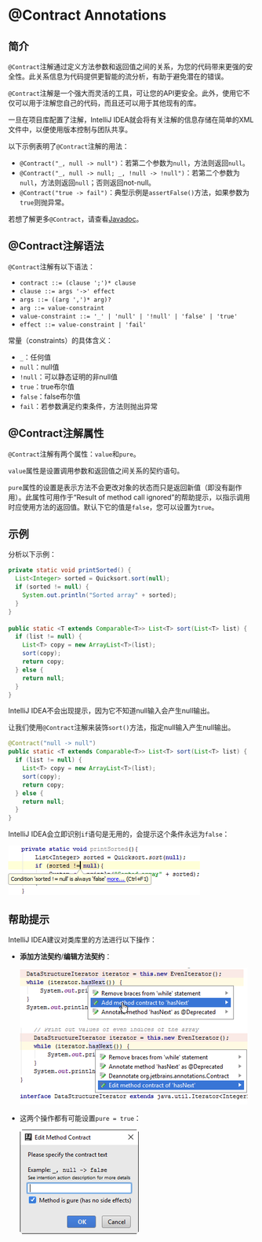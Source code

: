 # @Contract Annotations

## 简介

`@Contract`注解通过定义方法参数和返回值之间的关系，为您的代码带来更强的安全性。此关系信息为代码提供更智能的流分析，有助于避免潜在的错误。

`@Contract`注解是一个强大而灵活的工具，可让您的API更安全。此外，使用它不仅可以用于注解您自己的代码，而且还可以用于其他现有的库。

一旦在项目库配置了注解，IntelliJ IDEA就会将有关注解的信息存储在简单的XML文件中，以便使用版本控制与团队共享。

以下示例表明了`@Contract`注解的用法：

- `@Contract("_, null -> null")`：若第二个参数为`null`，方法则返回`null`。
- `@Contract("_, null -> null; _, !null -> !null")`：若第二个参数为`null`，方法则返回`null`；否则返回not-null。
- `@Contract("true -> fail")`：典型示例是`assertFalse()`方法，如果参数为`true`则抛异常。

若想了解更多`@Contract`，请查看[Javadoc](http://javadox.com/org.jetbrains/annotations/13.0/org/jetbrains/annotations/Contract.html)。

## @Contract注解语法

`@Contract`注解有以下语法：

- `contract ::= (clause ';')* clause`
- `clause ::= args '->' effect`
- `args ::= ((arg ',')* arg)?`
- `arg ::= value-constraint`
- `value-constraint ::= '_' | 'null' | '!null' | 'false' | 'true'`
- `effect ::= value-constraint | 'fail'`

常量（constraints）的具体含义：

- `_`：任何值
- `null`：null值
- `!null`：可以静态证明的非null值
- `true`：true布尔值
- `false`：false布尔值
- `fail`：若参数满足约束条件，方法则抛出异常

## @Contract注解属性

`@Contract`注解有两个属性：`value`和`pure`。

`value`属性是设置调用参数和返回值之间关系的契约语句。

`pure`属性的设置是表示方法不会更改对象的状态而只是返回新值（即没有副作用）。此属性可用作于“Result of method call ignored”的帮助提示，以指示调用时应使用方法的返回值。默认下它的值是`false`，您可以设置为`true`。

## 示例

分析以下示例：

```java
private static void printSorted() {
  List<Integer> sorted = Quicksort.sort(null);
  if (sorted != null) {
    System.out.println("Sorted array" + sorted);
  }
}

public static <T extends Comparable<T>> List<T> sort(List<T> list) {
  if (list != null) {
    List<T> copy = new ArrayList<T>(list);
    sort(copy);
    return copy;
  } else {
    return null;
  }
}
```

IntelliJ IDEA不会出现提示，因为它不知道null输入会产生null输出。

让我们使用`@Contract`注解来装饰`sort()`方法，指定null输入产生null输出。

```java
@Contract("null -> null")
public static <T extends Comparable<T>> List<T> sort(List<T> list) {
  if (list != null) {
    List<T> copy = new ArrayList<T>(list);
    sort(copy);
    return copy;
  } else {
    return null;
  }
}
```

IntelliJ IDEA会立即识别`if`语句是无用的，会提示这个条件永远为`false`：

![false condition inspection](../assets/images/false_condition_inspection.png)

## 帮助提示

IntelliJ IDEA建议对类库里的方法进行以下操作：

- **添加方法契约**/**编辑方法契约**：

  ![contract annotation lib](../assets/images/contract_annotation_lib.png)

- 这两个操作都有可能设置`pure = true`：

  ![contract annotation lib](../assets/images/contract_annotation_lib1.png)
